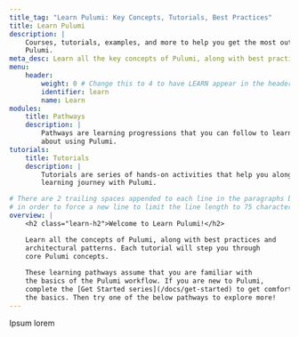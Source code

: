 ```yaml
---
title_tag: "Learn Pulumi: Key Concepts, Tutorials, Best Practices"
title: Learn Pulumi
description: |
    Courses, tutorials, examples, and more to help you get the most out of
    Pulumi.
meta_desc: Learn all the key concepts of Pulumi, along with best practices and architectural patterns with these curated tutorials.
menu:
    header:
        weight: 0 # Change this to 4 to have LEARN appear in the header bar.
        identifier: learn
        name: Learn
modules:
    title: Pathways
    description: |
        Pathways are learning progressions that you can follow to learn more
        about using Pulumi.
tutorials:
    title: Tutorials
    description: |
        Tutorials are series of hands-on activities that help you along your
        learning journey with Pulumi.

# There are 2 trailing spaces appended to each line in the paragraphs below
# in order to force a new line to limit the line length to 75 characters.
overview: |
    <h2 class="learn-h2">Welcome to Learn Pulumi!</h2>

    Learn all the concepts of Pulumi, along with best practices and  
    architectural patterns. Each tutorial will step you through  
    core Pulumi concepts.  
    
    These learning pathways assume that you are familiar with  
    the basics of the Pulumi workflow. If you are new to Pulumi,  
    complete the [Get Started series](/docs/get-started) to get comfortable with   
    the basics. Then try one of the below pathways to explore more!  
---
```


Ipsum lorem

